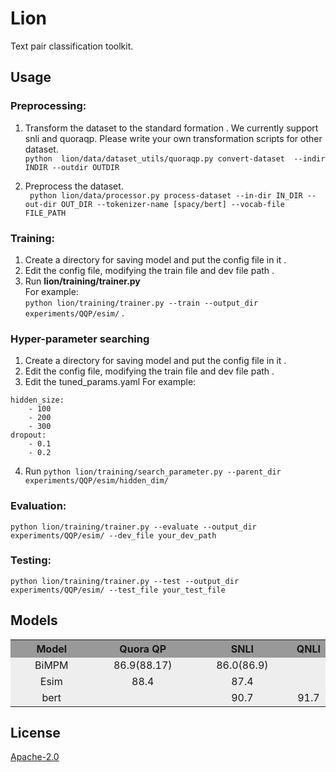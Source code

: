 #  Lion
Text pair classification toolkit.

## Usage

 ### Preprocessing:
 1. Transform the dataset to the standard formation . We currently support snli and quoraqp. Please write your own transformation scripts for other dataset.  
 `python  lion/data/dataset_utils/quoraqp.py convert-dataset  --indir INDIR --outdir OUTDIR`
 
 2. Preprocess the dataset.  
 ` python lion/data/processor.py process-dataset --in-dir IN_DIR --out-dir OUT_DIR --tokenizer-name [spacy/bert] --vocab-file FILE_PATH`

 ### Training:  
1. Create a directory for saving model and put the config file in it . 
2. Edit the config file, modifying the train file and dev file path . 
3. Run **lion/training/trainer.py**   
For example:  
`python lion/training/trainer.py --train --output_dir experiments/QQP/esim/` . 

### Hyper-parameter searching
1. Create a directory for saving model and put the config file in it . 
2. Edit the config file, modifying the train file and dev file path . 
3. Edit the tuned_params.yaml 
For example:
```
hidden_size:
    - 100
    - 200
    - 300
dropout:
    - 0.1
    - 0.2
```
4. Run `python lion/training/search_parameter.py --parent_dir experiments/QQP/esim/hidden_dim/` 


 ### Evaluation:
 `python lion/training/trainer.py --evaluate --output_dir experiments/QQP/esim/ --dev_file your_dev_path`
 
 ### Testing:
`python lion/training/trainer.py --test --output_dir experiments/QQP/esim/ --test_file your_test_file`


## Models

<table>
  <tr>
    <th width=30%, bgcolor=#999999 >Model</th> 
    <th width=35%, bgcolor=#999999>Quora QP</th>
    <th width="35%", bgcolor=#999999>SNLI</th>
    <th width="35%", bgcolor=#999999>QNLI</th>
  </tr>
  <tr>
    <td align="center", bgcolor=#eeeeee> BiMPM </td>
    <td align="center", bgcolor=#eeeeee> 86.9(88.17) </td>
    <td align="center", bgcolor=#eeeeee> 86.0(86.9) </td>
    <td align="center", bgcolor=#eeeeee>  </td>
  </tr>
  <tr>
    <td align="center", bgcolor=#eeeeee> Esim </td>
    <td align="center", bgcolor=#eeeeee> 88.4 </td>
    <td align="center", bgcolor=#eeeeee> 87.4 </td>
    <td align="center", bgcolor=#eeeeee>  </td>
  </tr>
<tr>
    <td align="center", bgcolor=#eeeeee> bert </td>
    <td align="center", bgcolor=#eeeeee> </td>
    <td align="center", bgcolor=#eeeeee> 90.7 </td>
    <td align="center", bgcolor=#eeeeee> 91.7 </td>
  </tr>
</table>

## License

[Apache-2.0](https://opensource.org/licenses/Apache-2.0)
